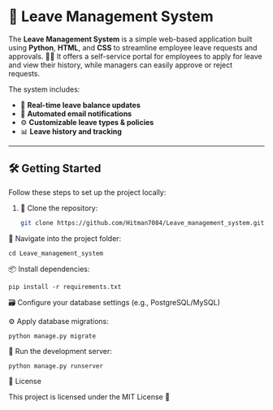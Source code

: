 # 🚀 Leave Management System

The **Leave Management System** is a simple web-based application built using **Python**, **HTML**, and **CSS** to streamline employee leave requests and approvals. 🧾💼 It offers a self-service portal for employees to apply for leave and view their history, while managers can easily approve or reject requests.

The system includes:  
- 🔄 **Real-time leave balance updates**  
- 📧 **Automated email notifications**  
- ⚙️ **Customizable leave types & policies**  
- 📊 **Leave history and tracking**

---

## 🛠️ Getting Started

Follow these steps to set up the project locally:

1. 🔁 Clone the repository:
   ```bash
   git clone https://github.com/Hitman7084/Leave_management_system.git
📁 Navigate into the project folder:

    cd Leave_management_system
📦 Install dependencies:

    pip install -r requirements.txt
🗃️ Configure your database settings (e.g., PostgreSQL/MySQL)


⚙️ Apply database migrations:

    python manage.py migrate
🚀 Run the development server:

    python manage.py runserver


📄 License

This project is licensed under the MIT License 🧾


